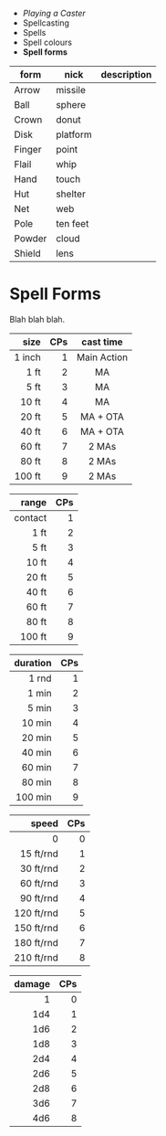 
<!-- .margin.compass -->
* _Playing a Caster_
* Spellcasting
* Spells
* Spell colours
* **Spell forms**


<!-- .forms -->
| form   | nick     | description |
|--------|----------|-------------|
| Arrow  | missile  |   |
| Ball   | sphere   |   |
| Crown  | donut    |   |
| Disk   | platform |   |
| Finger | point    |   |
| Flail  | whip     |   |
| Hand   | touch    |   |
| Hut    | shelter  |   |
| Net    | web      |   |
| Pole   | ten feet |   |
| Powder | cloud    |   |
| Shield | lens     |   |

# Spell Forms

Blah blah blah.

<!-- clear -->

<!-- <div.scales> -->

<!-- .sizes -->
| size   | CPs | cast time   |
|-------:|----:|:-----------:|
| 1 inch |   1 | Main Action |
| 1 ft   |   2 | MA          |
| 5 ft   |   3 | MA          |
| 10 ft  |   4 | MA          |
| 20 ft  |   5 | MA + OTA    |
| 40 ft  |   6 | MA + OTA    |
| 60 ft  |   7 | 2 MAs       |
| 80 ft  |   8 | 2 MAs       |
| 100 ft |   9 | 2 MAs       |

<!-- .ranges -->
| range   | CPs |
|--------:|----:|
| contact |   1 |
| 1 ft    |   2 |
| 5 ft    |   3 |
| 10 ft   |   4 |
| 20 ft   |   5 |
| 40 ft   |   6 |
| 60 ft   |   7 |
| 80 ft   |   8 |
| 100 ft  |   9 |

<!-- .duration -->
| duration | CPs |
|---------:|----:|
| 1 rnd    |   1 |
| 1 min    |   2 |
| 5 min    |   3 |
| 10 min   |   4 |
| 20 min   |   5 |
| 40 min   |   6 |
| 60 min   |   7 |
| 80 min   |   8 |
| 100 min  |   9 |

<!-- .speed -->
| speed      | CPs |
|-----------:|----:|
| 0          |   0 |
| 15 ft/rnd  |   1 |
| 30 ft/rnd  |   2 |
| 60 ft/rnd  |   3 |
| 90 ft/rnd  |   4 |
| 120 ft/rnd |   5 |
| 150 ft/rnd |   6 |
| 180 ft/rnd |   7 |
| 210 ft/rnd |   8 |

<!-- .damage -->
| damage | CPs |
|-------:|----:|
| 1      |   0 |
| 1d4    |   1 |
| 1d6    |   2 |
| 1d8    |   3 |
| 2d4    |   4 |
| 2d6    |   5 |
| 2d8    |   6 |
| 3d6    |   7 |
| 4d6    |   8 |

<!-- </div.scales> -->

